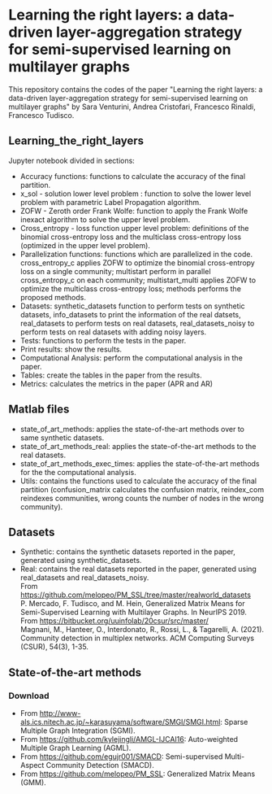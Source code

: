 # Learning the right layers: a data-driven layer-aggregation strategy for semi-supervised learning on multilayer graphs

This repository contains the codes of the paper "Learning the right layers: a data-driven layer-aggregation strategy for semi-supervised learning on multilayer graphs" by Sara Venturini, Andrea Cristofari, Francesco Rinaldi, Francesco Tudisco.

## Learning_the_right_layers
Jupyter notebook divided in sections:
- Accuracy functions: functions to calculate the accuracy of the final partition.
- x_sol - solution lower level problem : function to solve the lower level problem with parametric Label Propagation algorithm.
- ZOFW - Zeroth order Frank Wolfe: function to apply the Frank Wolfe inexact algorithm to solve the upper level problem. 
- Cross_entropy - loss function upper level problem: definitions of the binomial cross-entropy loss and the multiclass cross-entropy loss (optimized in the upper level problem).
- Parallelization functions: functions which are parallelized in the code. cross_entropy_c applies ZOFW to optimize the binomial cross-entropy loss on a single community; multistart perform in parallel cross_entropy_c on each community; multistart_multi applies ZOFW to optimize the  multiclass cross-entropy loss; methods performs the proposed methods. 
- Datasets: synthetic_datasets function to perform tests on synthetic datasets, info_datasets to print the information of the real datsets, real_datasets to perform tests on real datasets, real_datasets_noisy to perform tests on real datasets with adding noisy layers. 
- Tests: functions to perform the tests in the paper.
- Print results: show the results.
- Computational Analysis: perform the computational analysis in the paper.
- Tables: create the tables in the paper from the results.
- Metrics: calculates the metrics in the paper (APR and AR)


## Matlab files
- state_of_art_methods: applies the state-of-the-art methods over to same synthetic datasets.
- state_of_art_methods_real: applies the state-of-the-art methods to the real datasets.
- state_of_art_methods_exec_times: applies the state-of-the-art methods for the the computational analysis. 
- Utils: contains the functions used to calculate the accuracy of the final partition (confusion_matrix calculates the confusion matrix, reindex_com reindexes communities, wrong counts the number of nodes in the wrong community). 

## Datasets
- Synthetic: contains the synthetic datasets reported in the paper, generated using synthetic_datasets.
- Real: contains the real datasets reported in the paper, generated using real_datasets and real_datasets_noisy.\
From https://github.com/melopeo/PM_SSL/tree/master/realworld_datasets \
P. Mercado, F. Tudisco, and M. Hein, Generalized Matrix Means for Semi-Supervised Learning with Multilayer Graphs. In NeurIPS 2019.
From https://bitbucket.org/uuinfolab/20csur/src/master/ \
Magnani, M., Hanteer, O., Interdonato, R., Rossi, L., & Tagarelli, A. (2021). Community detection in multiplex networks. ACM Computing Surveys (CSUR), 54(3), 1-35.

## State-of-the-art methods 
### Download
- From http://www-als.ics.nitech.ac.jp/~karasuyama/software/SMGI/SMGI.html: Sparse Multiple Graph Integration (SGMI).
- From https://github.com/kylejingli/AMGL-IJCAI16: Auto-weighted Multiple Graph Learning (AGML).
- From https://github.com/egujr001/SMACD: Semi-supervised Multi-Aspect Community Detection (SMACD).
- From https://github.com/melopeo/PM_SSL: Generalized Matrix Means (GMM). 

